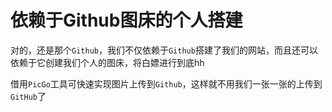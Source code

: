 # 依赖于Github图床的个人搭建

对的，还是那个`Github`，我们不仅依赖于`Github`搭建了我们的网站，而且还可以依赖于它创建我们个人的图床，将白嫖进行到底hh

借用`PicGo`工具可快速实现图片上传到`Github`，这样就不用我们一张一张的上传到`GitHub`了


